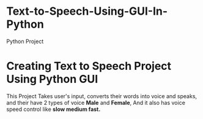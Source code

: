 # Text-to-Speech-Using-GUI-In-Python
Python Project

# Creating Text to Speech Project Using Python GUI 

This Project Takes user's input, converts their words into voice and speaks, and their have 2 types of voice **Male** and **Female**,
And it also has voice speed control like **slow medium fast.**

